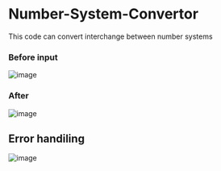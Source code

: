 # Number-System-Convertor
This code can convert interchange between number systems
### Before input
![image](https://github.com/eshwanthkartitr/Number-System-Convertor/assets/111058542/22bf3f9c-1a3a-4b05-99b5-cb4dcd9a106c)

### After 
![image](https://github.com/eshwanthkartitr/Number-System-Convertor/assets/111058542/bcc0dd5b-8bed-49b1-bd62-ee631e3d2770)
## Error handiling
![image](https://github.com/eshwanthkartitr/Number-System-Convertor/assets/111058542/1a82ae38-1a66-4e86-a850-58efb929ecd7)

